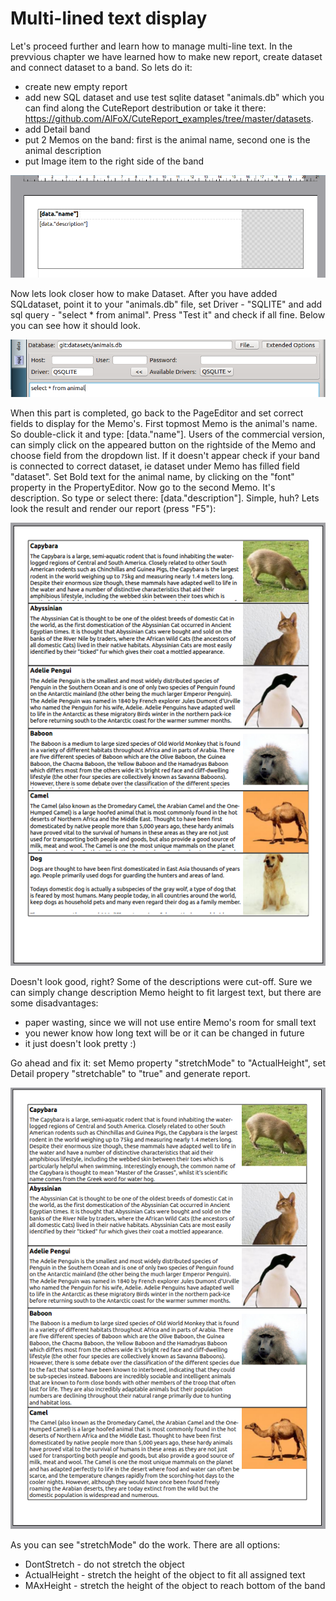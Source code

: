 Multi-lined text display
======

Let's proceed further and learn how to manage multi-line text. In the prevvious chapter we have learned how to make new report, create dataset and connect dataset to a band. So lets do it:
* create new empty report
* add new SQL dataset and use test sqlite dataset "animals.db" which you can find along the CuteReport destribution or take it there: https://github.com/AlFoX/CuteReport_examples/tree/master/datasets. 
* add Detail band
* put 2 Memos on the band: first is the animal name, second one is the animal description
* put Image item to the right side of the band

![TemplateReady]

Now lets look closer how to make Dataset. After you have added SQLdataset, point it to your "animals.db" file, set Driver - "SQLITE" and add sql query - "select * from animal". Press "Test it" and check if all fine. Below you can see how it should look.

![Dataset]

When this part is completed, go back to the PageEditor and set correct fields to display for the Memo's. First topmost Memo is the animal's name. So double-click it and type: [data."name"]. Users of the commercial version, can simply click on the appeared button on the rightside of the Memo and choose field from the dropdown list. If it doesn't appear check if your band is connected to correct dataset, ie dataset under Memo has filled field "dataset". Set Bold text for the animal name, by clicking on the "font" property in the PropertyEditor. Now go to the second Memo. It's description. So type or select there: [data."description"]. Simple, huh? Lets look the result and render our report (press "F5"):

![WrongExample]

Doesn't look good, right? Some of the descriptions were cut-off. Sure we can simply change description Memo height to fit largest text, but there are some disadvantages: 
* paper wasting, since we will not use entire Memo's room for small text
* you newer know how long text will be or it can be changed in future
* it just doesn't look pretty :)

Go ahead and fix it: set Memo property "stretchMode" to "ActualHeight", set Detail propery "stretchable" to "true" and generate report.

![CorrectExample]

As you can see "stretchMode" do the work. There are all options:
* DontStretch - do not stretch the object
* ActualHeight - stretch the height of the object to fit all assigned text
* MAxHeight - stretch the height of the object to reach bottom of the band

[TemplateReady]:../images/multiline_text1.png
[Dataset]:../images/multiline_text2.png
[WrongExample]:../images/multiline_text3.png
[CorrectExample]:../images/multiline_text4.png

